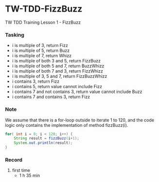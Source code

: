 # TW-TDD-FizzBuzz
TW TDD Training Lesson 1 - FizzBuzz

### Tasking
- i is multiple of 3, return Fizz
- i is multiple of 5, return Buzz
- i is multiple of 7, return Whizz
- i is multiple of both 3 and 5, return FizzBuzz
- i is multiple of both 5 and 7, return BuzzWhizz
- i is multiple of both 7 and 3, return FizzWhizz
- i is multiple of 3, 5 and 7, return FizzBuzzWhizz
- i contains 3, return Fizz
- i contains 5, return value cannot include Fizz
- i contains 7 and not contains 3, return value cannot include Buzz
- i contains 7 and contains 3, return Fizz

### Note
We assume that there is a for-loop outside to iterate 1 to 120, and the code logic only contains the implementation of method fizzBuzz(i).
``` java
for( int i = 0; i < 120; i++) {
    String result = fizzBuzz(i+1);
    System.out.println(result);
}
```

### Record
1. first time
    - 1 h 35 min